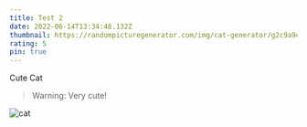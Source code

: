 ```yaml
---
title: Test 2
date: 2022-06-14T13:34:48.132Z
thumbnail: https://randompicturegenerator.com/img/cat-generator/g2c9a9e8500687667cbafbd38e12358ee234df6ce6261d6146b90ae895987186f72ea51e1d1cbd5d77d84495ecf956d64_640.jpg
rating: 5
pin: true
---
```

Cute Cat

> Warning: Very cute!

![cat](https://randompicturegenerator.com/img/cat-generator/g2c9a9e8500687667cbafbd38e12358ee234df6ce6261d6146b90ae895987186f72ea51e1d1cbd5d77d84495ecf956d64_640.jpg "cat")